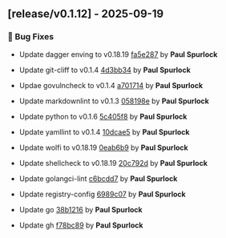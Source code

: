 ## [release/v0.1.12] - 2025-09-19

### 🐛 Bug Fixes

- Update dagger enving to v0.18.19 [fa5e287](https://github.com/act3-ai/dagger/commit/fa5e287957879c806f5bbc03bda8a2cd29ddf8cb) by **Paul Spurlock**

- Update git-cliff to v0.1.4 [4d3bb34](https://github.com/act3-ai/dagger/commit/4d3bb349ed0883ea5038321de6c8f5347f8796d2) by **Paul Spurlock**

- Updae govulncheck to v0.1.4 [a701714](https://github.com/act3-ai/dagger/commit/a701714886d48e42474e075216b075625b199f38) by **Paul Spurlock**

- Update markdownlint to v0.1.3 [058198e](https://github.com/act3-ai/dagger/commit/058198e576dc88c0a24e7298db3c4c329c8db0f1) by **Paul Spurlock**

- Update python to v0.1.6 [5c405f8](https://github.com/act3-ai/dagger/commit/5c405f8a239c615170bb33b40a6764713045a1c7) by **Paul Spurlock**

- Update yamllint to v0.1.4 [10dcae5](https://github.com/act3-ai/dagger/commit/10dcae53bc9c0e8e39ee91abe4b7855ee9f7ef0a) by **Paul Spurlock**

- Update wolfi to v0.18.19 [0eab6b9](https://github.com/act3-ai/dagger/commit/0eab6b9fb9572cd1d641b80c7d53df76d32f9eac) by **Paul Spurlock**

- Update shellcheck to v0.18.19 [20c792d](https://github.com/act3-ai/dagger/commit/20c792d101de7d9b2a4936c4d4b1cb33325e044a) by **Paul Spurlock**

- Update golangci-lint [c6bcdd7](https://github.com/act3-ai/dagger/commit/c6bcdd72e2ea214b343bdb7eca49f2a7d60831d2) by **Paul Spurlock**

- Update registry-config [6989c07](https://github.com/act3-ai/dagger/commit/6989c07070009915c48abfbe2e95a33135605341) by **Paul Spurlock**

- Update go [38b1216](https://github.com/act3-ai/dagger/commit/38b12168f7fff8b3531b5f0e1946817b494aeb98) by **Paul Spurlock**

- Update gh [f78bc89](https://github.com/act3-ai/dagger/commit/f78bc899df502f1b8a363b7ee73c52a9220e70fa) by **Paul Spurlock**


